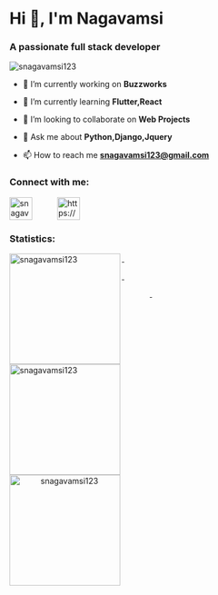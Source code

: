 <h1 align="left">Hi 👋, I'm Nagavamsi</h1>
<h3 align="left">A passionate full stack developer</h3>

<p align="left" > <img src="https://komarev.com/ghpvc/?username=snagavamsi123&label=Profile%20views&color=0e75b6&style=flat" alt="snagavamsi123" /> </p>




- 🔭 I’m currently working on **Buzzworks**

- 🌱 I’m currently learning **Flutter,React**

- 👯 I’m looking to collaborate on **Web Projects**

- 💬 Ask me about **Python,Django,Jquery**

- 📫 How to reach me **snagavamsi123@gmail.com**

<h3 align="left" color='#f03c15'> Connect with me: </h3>
<p align="left" class='text-center'>
<a href="https://linkedin.com/in/snagavamsi123" style='padding-right:20px !important;margin-right: 20px !important;' target="blank"><img align="center" src="https://cdn-icons-png.flaticon.com/512/1384/1384014.png" alt="snagavamsi123" height="40" width="40" /></a>
<a href="https://www.hackerrank.com/snagavamsi123" style='padding-right:10px !important' target="blank"><img align="center" src="https://cdn.icon-icons.com/icons2/2389/PNG/512/hackerrank_logo_icon_145206.png" alt="https://www.hackerrank.com/snagavamsi123" height="40" width="40" /></a>
</p>

<h3 align="left">Statistics:</h3>
<a href='#'>   
<p style='width:300px !important'>
    <img style='height:195px !important;'  align="left" src="https://github-readme-stats.vercel.app/api/top-langs?username=snagavamsi123&show_icons=true&locale=en&layout=compact" alt="snagavamsi123" />
 </p>          
<p style='width:300px !important'>&nbsp;
  <img style='height:195px !important;'  align="left" src="https://github-readme-stats.vercel.app/api?username=snagavamsi123&show_icons=true&locale=en" alt="snagavamsi123" />
  </p>&nbsp;   
<p  align="center" style='width:300px !important'>&nbsp;<img  align="left" style='height:195px !important;' align="left"  src="https://github-readme-streak-stats.herokuapp.com/?user=snagavamsi123&" alt="snagavamsi123" /></p>
</a>
